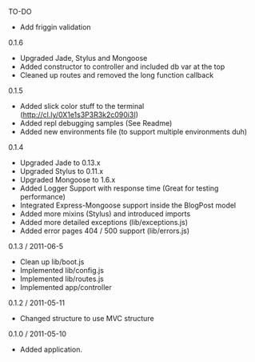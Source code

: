 TO-DO
  * Add friggin validation

0.1.6
 
 * Upgraded Jade, Stylus and Mongoose
 * Added constructor to controller and included db var at the top
 * Cleaned up routes and removed the long function callback

0.1.5

 * Added slick color stuff to the terminal (http://cl.ly/0X1e1s3P3R3k2c090i3I)
 * Added repl debugging samples (See Readme)
 * Added new environments file (to support multiple environments duh)

0.1.4
  
  * Upgraded Jade to 0.13.x
  * Upgraded Stylus to 0.11.x
  * Upgraded Mongoose to 1.6.x
  * Added Logger Support with response time (Great for testing performance)
  * Integrated Express-Mongoose support inside the BlogPost model
  * Added more mixins (Stylus) and introduced imports
  * Added more detailed exceptions (lib/exceptions.js)
  * Added error pages 404 / 500 support (lib/errors.js)
  
0.1.3 / 2011-06-5 

  * Clean up lib/boot.js
  * Implemented lib/config.js
  * Implemented lib/routes.js
  * Implemented app/controller

0.1.2 / 2011-05-11

  * Changed structure to use MVC structure

0.1.0 / 2011-05-10

  * Added application. 
